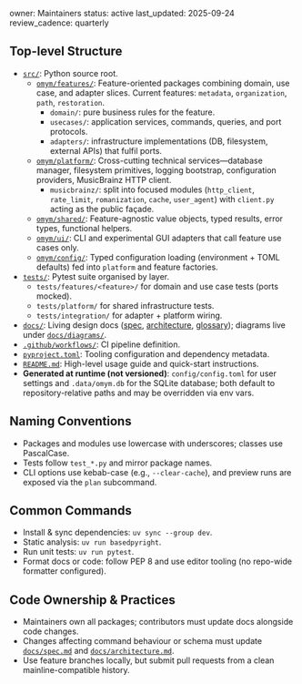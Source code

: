owner: Maintainers
status: active
last_updated: 2025-09-24
review_cadence: quarterly

## Top-level Structure
- [`src/`](../src): Python source root.
  - [`omym/features/`](../src/omym/features): Feature-oriented packages combining domain, use case, and adapter slices. Current features: `metadata`, `organization`, `path`, `restoration`.
    - `domain/`: pure business rules for the feature.
    - `usecases/`: application services, commands, queries, and port protocols.
    - `adapters/`: infrastructure implementations (DB, filesystem, external APIs) that fulfil ports.
  - [`omym/platform/`](../src/omym/platform): Cross-cutting technical services—database manager, filesystem primitives, logging bootstrap, configuration providers, MusicBrainz HTTP client.
    - `musicbrainz/`: split into focused modules (`http_client`, `rate_limit`, `romanization`, `cache`, `user_agent`) with `client.py` acting as the public façade.
  - [`omym/shared/`](../src/omym/shared): Feature-agnostic value objects, typed results, error types, functional helpers.
  - [`omym/ui/`](../src/omym/ui): CLI and experimental GUI adapters that call feature use cases only.
  - [`omym/config/`](../src/omym/config): Typed configuration loading (environment + TOML defaults) fed into `platform` and feature factories.
- [`tests/`](../tests): Pytest suite organised by layer.
  - `tests/features/<feature>/` for domain and use case tests (ports mocked).
  - `tests/platform/` for shared infrastructure tests.
  - `tests/integration/` for adapter + platform wiring.
- [`docs/`](./): Living design docs ([spec](spec.md), [architecture](architecture.md), [glossary](glossary.md)); diagrams live under [`docs/diagrams/`](diagrams/).
- [`.github/workflows/`](../.github/workflows): CI pipeline definition.
- [`pyproject.toml`](../pyproject.toml): Tooling configuration and dependency metadata.
- [`README.md`](../README.md): High-level usage guide and quick-start instructions.
- **Generated at runtime (not versioned)**: `config/config.toml` for user settings and `.data/omym.db` for the SQLite database; both default to repository-relative paths and may be overridden via env vars.

## Naming Conventions
- Packages and modules use lowercase with underscores; classes use PascalCase.
- Tests follow `test_*.py` and mirror package names.
- CLI options use kebab-case (e.g., `--clear-cache`), and preview runs are exposed via the `plan` subcommand.

## Common Commands
- Install & sync dependencies: `uv sync --group dev`.
- Static analysis: `uv run basedpyright`.
- Run unit tests: `uv run pytest`.
- Format docs or code: follow PEP 8 and use editor tooling (no repo-wide formatter configured).

## Code Ownership & Practices
- Maintainers own all packages; contributors must update docs alongside code changes.
- Changes affecting command behaviour or schema must update [`docs/spec.md`](spec.md) and [`docs/architecture.md`](architecture.md).
- Use feature branches locally, but submit pull requests from a clean mainline-compatible history.
